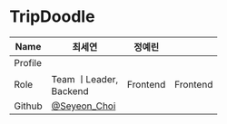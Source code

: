 # TripDoodle


| Name    | 최세연                                        | 정예린                               |  |
| ------- | --------------------------------------------- | ------------------------------------ | --------------------------------------------- |
| Profile | | | |
| Role    | Team ㅣLeader, <br>Backend                 | Frontend                         | Frontend                                 |
| Github  | [@Seyeon_Choi](https://github.com/barabobBOB) |  |  |
